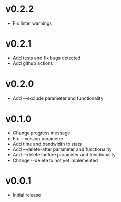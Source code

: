 # v0.2.2

- Fix linter warnings


# v0.2.1

- Add tests and fix bugs detected
- Add github actions


# v0.2.0

- Add --exclude parameter and functionality


# v0.1.0

- Change progress message
- Fix --version parameter
- Add time and bandwidth to stats
- Add --delete-after parameter and functionality
- Add --delete-before parameter and functionality
- Change --delete to not yet implemented


# v0.0.1

- Initial release

